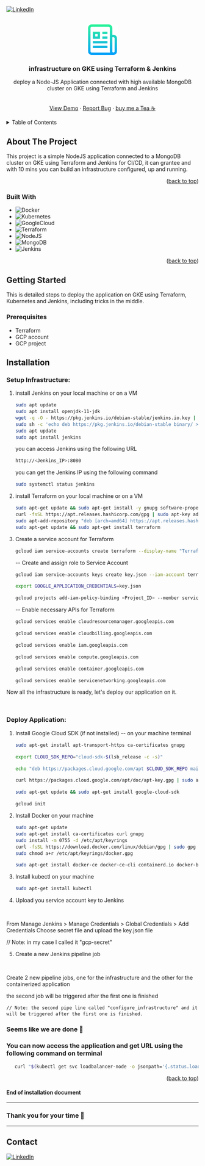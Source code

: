 ﻿<!-- Improved compatibility of back to top link: See: https://github.com/othneildrew/Best-README-Template/pull/73 -->
<a name="readme-top"></a>
<!--
*** Thanks for checking out the Best-README-Template. If you have a suggestion
*** that would make this better, please fork the repo and create a pull request
*** or simply open an issue with the tag "enhancement".
*** Don't forget to give the project a star!
*** Thanks again! Now go create something AMAZING! :D
-->



<!-- PROJECT SHIELDS -->
<!--
*** I'm using markdown "reference style" links for readability.
*** Reference links are enclosed in brackets [ ] instead of parentheses ( ).
*** See the bottom of this document for the declaration of the reference variables
*** for contributors-url, forks-url, etc. This is an optional, concise syntax you may use.
*** https://www.markdownguide.org/basic-syntax/#reference-style-links
-->

[![LinkedIn][linkedin-shield]][linkedin-url]



<!-- PROJECT LOGO -->
<br />
<div align="center">
  <a href="https://github.com/HosHaggag/complete_automated_infrastructure.git">
    <img src="images/logo.png" alt="Logo" width="80" height="80">
  </a>

<h3 align="center">infrastructure on GKE using Terraform & Jenkins</h3>

  <p align="center">
    deploy a Node-JS Application connected with high available MongoDB cluster on GKE using Terraform and Jenkins
    <br />
    <br />
    <br />
    <a href="#if-you-want-to-test-the-application-you-can-use-the-following-steps">View Demo</a>
    ·
    <a href="https://github.com/HosHaggag/complete_automated_infrastructure/issues/new">Report Bug</a>
    ·
    <a href="http://185.69.166.176/">buy me a Tea ☕</a>
  </p>
</div>



<!-- TABLE OF CONTENTS -->
<details>
  <summary>Table of Contents</summary>
  <ol>
    <li>
      <a href="#about-the-project">About The Project</a>
      <ul>
        <li><a href="#built-with">Built With</a></li>
      </ul>
    </li>
    <li>
      <a href="#getting-started">Getting Started</a>
      <ul>
        <li><a href="#prerequisites">Prerequisites</a></li>
        </ul>
    <li><a href="#installation">Installation</a>
        <ul>
            <li><a href="#setup-infrastructure">Setup Infrastructure</a></li>
            <li><a href="#deploy-application">Deploy Application</a></li>
          </ul>          
    </li>    
    <li><a href="#usage">Usage</a></li>
    <li><a href="#contact">Contact</a></li>
    </li>
    

  </ol>
</details>



<!-- ABOUT THE PROJECT -->
## About The Project

<!-- [![Product Name Screen Shot][product-screenshot]](https://example.com) -->


This project is a simple NodeJS application connected to a MongoDB cluster on GKE using Terraform and Jenkins for CI/CD, it can grantee and with 10 mins you can build an infrastructure configured, up and running.

<p align="right">(<a href="#readme-top">back to top</a>)</p>



### Built With

* ![Docker][Docker]
* ![Kubernetes][Kubernetes]
* ![GoogleCloud][GoogleCloud]
* ![Terraform][Terraform]
* ![NodeJS][NodeJS]
* ![MongoDB][MongoDB]
* ![Jenkins][Jenkins]


<p align="right">(<a href="#readme-top">back to top</a>)</p>



<!-- GETTING STARTED -->
## Getting Started

This is detailed steps to deploy the application on GKE using Terraform, Kubernetes and Jenkins, including tricks in the middle.

### Prerequisites

* Terraform
* GCP account
* GCP project

## Installation

### Setup Infrastructure:

1. install Jenkins on your local machine or on a VM
   ```sh
   sudo apt update
   sudo apt install openjdk-11-jdk
   wget -q -O - https://pkg.jenkins.io/debian-stable/jenkins.io.key | sudo apt-key add -
   sudo sh -c 'echo deb https://pkg.jenkins.io/debian-stable binary/ > /etc/apt/sources.list.d/jenkins.list'
   sudo apt update
   sudo apt install jenkins
   ```
   you can access Jenkins using the following URL
   ```sh
   http://<Jenkins_IP>:8080
   ```
   you can get the Jenkins IP using the following command
   ```sh
   sudo systemctl status jenkins
   ```

2. install Terraform on your local machine or on a VM
   ```sh
   sudo apt-get update && sudo apt-get install -y gnupg software-properties-common curl
   curl -fsSL https://apt.releases.hashicorp.com/gpg | sudo apt-key add -
   sudo apt-add-repository "deb [arch=amd64] https://apt.releases.hashicorp.com $(lsb_release -cs) main"
   sudo apt-get update && sudo apt-get install terraform
   ```

3. Create a service account for Terraform
   ```sh
   gcloud iam service-accounts create terraform --display-name "Terraform admin account"
   ```

   -- Create and assign role to Service Account

   ```sh
   gcloud iam service-accounts keys create key.json --iam-account terraform@<Project_ID>.iam.gserviceaccount.com
   ```
   ```sh
   export GOOGLE_APPLICATION_CREDENTIALS=key.json
   ```
   ```sh
   gcloud projects add-iam-policy-binding <Project_ID> --member serviceAccount:terraform@<Project_ID>.iam.gserviceaccount.com --role roles/owner
   ```

   -- Enable necessary APIs for Terraform


   ```sh
   gcloud services enable cloudresourcemanager.googleapis.com
   ```
   ```sh
   gcloud services enable cloudbilling.googleapis.com
   ```
   ```sh
   gcloud services enable iam.googleapis.com
   ```
   ```sh
   gcloud services enable compute.googleapis.com
   ```
   ```sh
   gcloud services enable container.googleapis.com
   ```
   ```sh
   gcloud services enable servicenetworking.googleapis.com
   ```
      



Now all the infrastructure is ready, let's deploy our application on it.


<br>

### Deploy Application:

1. Install Google Cloud SDK (if not installed) -- on your machine terminal 
    ```sh
    sudo apt-get install apt-transport-https ca-certificates gnupg
    ```
    ```sh
    export CLOUD_SDK_REPO="cloud-sdk-$(lsb_release -c -s)"
    ```
    ```sh
    echo "deb https://packages.cloud.google.com/apt $CLOUD_SDK_REPO main" | sudo tee -a /etc/apt/sources.list.d/google-cloud-sdk.list
    ```
    ```sh
    curl https://packages.cloud.google.com/apt/doc/apt-key.gpg | sudo apt-key add -
    ```
    ```sh
    sudo apt-get update && sudo apt-get install google-cloud-sdk
    ```
    ```sh
    gcloud init
    ```


2. Install Docker on your machine
   ```sh
   sudo apt-get update
   sudo apt-get install ca-certificates curl gnupg
   sudo install -m 0755 -d /etc/apt/keyrings
   curl -fsSL https://download.docker.com/linux/debian/gpg | sudo gpg --dearmor -o /etc/apt/keyrings/docker.gpg
   sudo chmod a+r /etc/apt/keyrings/docker.gpg
   ```

    ```sh
    sudo apt-get install docker-ce docker-ce-cli containerd.io docker-buildx-plugin docker-compose-plugin
    ```

3. Install kubectl on your machine
   ```sh
   sudo apt-get install kubectl
   ```


4. Upload you service account key to Jenkins
<br>

   From Manage Jenkins > Manage Credentials > Global Credentials > Add Credentials 
   Choose secret file and upload the key.json file

   // Note: in my case I called it "gcp-secret"


5. Create a new Jenkins pipeline job
<br>

   Create 2 new pipeline jobs, one for the infrastructure and the other for the containerized application

   the second job will be triggered after the first one is finished

    // Note: the second pipe line called "configure_infrastructure" and it will be triggered after the first one is finished.

### Seems like we are done 🎉


### You can now access the application and get URL using the following command on terminal
```sh
   curl "$(kubectl get svc loadbalancer-node -o jsonpath='{.status.loadBalancer.ingress[0].ip}')"
```






<p align="right">(<a href="#readme-top">back to top</a>)</p>



#### End of installation document
<hr>



### Thank you for your time 🙏

<hr>

## Contact

[![LinkedIn][LinkedIn]](https://www.linkedin.com/in/hossam-haggag/)


<!-- MARKDOWN LINKS & IMAGES -->
<!-- https://www.markdownguide.org/basic-syntax/#reference-style-links -->
[contributors-shield]: https://img.shields.io/github/contributors/HosHaggag/gke-infra-using-terraform.svg?style=for-the-badge
[contributors-url]: https://github.com/HosHaggag/gke-infra-using-terraform/graphs/contributors
[forks-shield]: https://img.shields.io/github/forks/HosHaggag/gke-infra-using-terraform.svg?style=for-the-badge
[forks-url]: https://github.com/HosHaggag/gke-infra-using-terraform/network/members
[stars-shield]: https://img.shields.io/github/stars/HosHaggag/gke-infra-using-terraform.svg?style=for-the-badge
[stars-url]: https://github.com/HosHaggag/gke-infra-using-terraform/stargazers
[issues-shield]: https://img.shields.io/github/issues/HosHaggag/gke-infra-using-terraform.svg?style=for-the-badge
[issues-url]: https://github.com/HosHaggag/gke-infra-using-terraform/issues
[license-shield]: https://img.shields.io/github/license/HosHaggag/gke-infra-using-terraform.svg?style=for-the-badge
[license-url]: https://github.com/HosHaggag/gke-infra-using-terraform/blob/master/LICENSE.txt
[linkedin-shield]: https://img.shields.io/badge/-LinkedIn-black.svg?style=for-the-badge&logo=linkedin&colorB=555
[linkedin-url]: https://www.linkedin.com/in/hossam-haggag/
[product-screenshot]: images/project-structure.png
[rsStatus_1]: images/rsstatus_1.png
[rsStatus_2]: images/rsstatus_2.png
[rsStatus]: images/rsstatus.png
[svcMongoDB]: images/svcmongo.png
[delpod]: images/delpod.png
[afterdeletestatus]: images/afterdeletestatus.png
[getall]: images/getall.png
[finalresult]: images/finalresult.png



[Kubernetes]: https://img.shields.io/badge/kubernetes-%23326ce5.svg?style=for-the-badge&logo=kubernetes&logoColor=white
[LinkedIn]: https://img.shields.io/badge/linkedin-%230077B5.svg?style=for-the-badge&logo=linkedin&logoColor=white
[GitHub]: https://img.shields.io/badge/github-%23121011.svg?style=for-the-badge&logo=github&logoColor=white
[Docker]: https://img.shields.io/badge/docker-%230db7ed.svg?style=for-the-badge&logo=docker&logoColor=white
[NodeJS]: https://img.shields.io/badge/node.js-6DA55F?style=for-the-badge&logo=node.js&logoColor=white
[MongoDB]: https://img.shields.io/badge/MongoDB-%234ea94b.svg?style=for-the-badge&logo=mongodb&logoColor=white
[GoogleCloud]: https://img.shields.io/badge/GoogleCloud-%234285F4.svg?style=for-the-badge&logo=google-cloud&logoColor=white
[Terraform]: https://img.shields.io/badge/terraform-%235835CC.svg?style=for-the-badge&logo=terraform&logoColor=white
[Jenkins]: https://img.shields.io/badge/Jenkins-%23D24939.svg?style=for-the-badge&logo=Jenkins&logoColor=white


